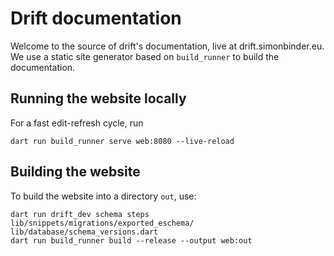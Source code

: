 # Drift documentation

Welcome to the source of drift's documentation, live at drift.simonbinder.eu.
We use a static site generator based on `build_runner` to build the documentation.

## Running the website locally

For a fast edit-refresh cycle, run

```
dart run build_runner serve web:8080 --live-reload
```

## Building the website

To build the website into a directory `out`, use:

```
dart run drift_dev schema steps lib/snippets/migrations/exported_eschema/ lib/database/schema_versions.dart
dart run build_runner build --release --output web:out
```
